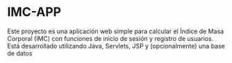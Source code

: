 # IMC-APP
Este proyecto es una aplicación web simple para calcular el Índice de Masa Corporal (IMC) con funciones de inicio de sesión y registro de usuarios. Está desarrollado utilizando Java, Servlets, JSP y (opcionalmente) una base de datos
